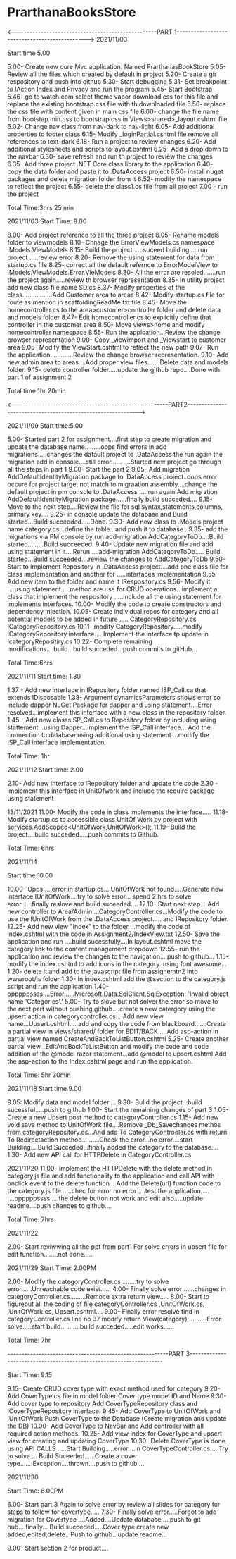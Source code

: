 # PrarthanaBooksStore
<--------------------------------------------------PART 1---------------------------------------------->
2021/11/03

Start time 5.00

5:00- Create new core Mvc application. Named PrarthanasBookStore 
5:05- Review all the files which created by default in project
5.20- Create a git respository and push into github
5.30- Start debugging
5.31- Set breakpoint to IAction Index and Privacy and run the program
5.45- Start Bootstrap
5.46- go to watch.com select theme vapor download css for this file and replace the existing bootstrap.css file with th downloaded file
5.56- replace the css file with content given in main css file
6.00- change the file name from bootstap.min.css to bootstrap.css in Views>shared>_layout.cshtml file
6.02- Change nav class from nav-dark to nav-light 
6.05- Add additional properties to footer class 
6.15- Modify _loginPartial.cshtml file remove all references to text-dark
6.18- Run a project to review changes
6.20- Add additional stylesheets and scripts to layout.cshtml
6.25- Add a  drop down to the navbar
6.30- save refresh and run th project to review the changes
6.35- Add three project .NET Core class library to the application
6.40- copy the data folder and paste it to .DataAccess project
6.50- install nuget packages and delete migration folder from it 
6.52- modify the namespace to reflect the project
6.55- delete the class1.cs file from all project
7.00 - run the project

Total Time:3hrs 25 min

2021/11/03
Start Time: 8.00

8.00- Add project reference to all the three project
8.05- Rename models folder to viewmodels
8.10- Chnage the ErrorViewModels.cs namespace .Models.ViewModels
8.15- Build the project......suceed building.....run project .....review error
8.20- Remove the using statement for data from startup.cs file
8.25- correct all the default refernce to ErrorModelView to .Models.ViewModels.Error.VieModels
8.30-  All the error are resoled.......run the project again.....review th browser representation
8.35- In utility project add new class file name SD.cs
8.37- Modify properties of the class.................Add Customer area to areas 
8.42- Modify startup.cs file  for route as mention in scaffoldingReadMe.txt file
8.45- Move the homecontroller.cs to the area>customer>controller folder and delete data and models folder
8.47- Edit homecontroller.cs to explicitly define that controller in the customer area
8.50- Move views>home and modify homecontroller namespace
8.55- Run the applcation...Review the change browser representation
9.00- Copy _viewimport and _Viewstart to customer area
9.05- Modify the ViewStart.cshtml to reflect the new path
9.07- Run the application.............Review the change browser representation.
9.10- Add new admin area to areas....Add proper view files.......Delete data and models folder.
9.15- delete controller folder.....update the github repo....Done with part 1 of assignment 2

Total time:1hr 20min

<------------------------------------------------------PART2------------------------------------------------------------>

2021/11/09
Start time:5.00

5.00- Started part 2 for assignment....first step to create migration and update the database name..
	......oops find errors in add migrations.....changes the dafault project to .DataAccess the run again the migration add in console....still error......
	....Started new project go through all the steps in part 1
9.00- Start the part 2 
9.05- Add migration AddDefaultIdentityMigration package to .DataAccess project..oops error occure for project target not match to migraation assembly....change the 
	default project in  pm console to .DataAccess .....run again Add migration AddDefaultIdentityMigration package......finally build succeded....
9.15- Move to the next step....Review the file for sql syntax,statements,columns, primary key....
9.25- in console update the database and Build started...Build succeeded.....Done.
9.30- Add new class to .Models project name category.cs...define the table...and push it to database..
9.35- add the migrations via PM console by run  add-migration AddCategoryToDb....Build started...
		.....Build succeeded.
9.40- Update new migration file and add using statement in it....Rerun ....add-migration AddCategoryToDb.....
		Build started...Build succeeded....review the changes to AddCategoryToDb
9.50- Start to implement Repository in .DataAccess project....add one class file for class implementation and another for
	.....interfaces implementation
9.55- Add new item to the folder and name it IRespository.cs
9.56- Modify it ....using statement.....method are use for CRUD operations...implement a class that implement the respository
		.....include all the using statement for implements interfaces.
10.00- Modify the code to create constructors and dependency injection.
10.05- Create individual repos for category and all potential models to be added in future .....
		CategoryRepository.cs
		ICategoryRepository.cs
10.11- modify CategoryRepository.....modify ICategoryRepository interface....
		Implement the interface tp update in IcategoryRepositiry.cs
10.22- Complete remaining modifications....build...build succeded...push commits to gitHub...

Total Time:6hrs

2021/11/11
Start time: 1.30

1.37 - Add new interface in IRepository folder named ISP_Call.ca that extends IDisposable
1.38- Argument dynamicsParameters shows error so include dapper NuGet Package for dapper and using statement....Error resolved...implement this interface with 
		a new class in the repository folder.
1.45 - Add new classs SP_Call.cs to Repository folder by including using stattement...using Dapper...implement the ISP_Call interface...
	Add the connection to database using additional using statement ...modify the ISP_Call interface implementation.

Total Time: 1hr


2021/11/12 
Start time: 2.00

2.10- Add new interface to IRepository folder and update the code 
2.30 - implement this interface in UnitOfwork and include the require package using statement

13/11/2021
11.00- Modify the code in class implements the interface.....
11.18- Modify startup.cs to accessible class UnitOf Work by project with  services.AddScoped<UnitOfWork,UnitOfWork>();
11.19- Build the project....build succeded.....push commits to Github.

Total Time: 6hrs

2021/11/14

Start time:10.00

10.00- Opps.....error in startup.cs....UnitOfWork not found.....Generate new interface IUnitOfWork....try to solve error...
		spend 2 hrs to solve error......finally reslove and build suceeded....
12.10- Start next step....Add new controller to Area/Admin....CategoryController.cs...Modify the code to use the IUnitOfWork from the .DataAccess project..... 
		and IRepository folder.
12.25- Add new view "Index" to the folder ...modify the code of index.cshtml with the code in Assignment2/IndexView.txt
12.50- Save the application and run ....build sucessfully....In layout.cshtml move the category link to the content management dropdown
12.55- run the application and review the changes to the navigation....push to github...
1.15- modify the index.cshtml to add icons in the category..using font awesome...
1.20- delete it and add to the javascript file from assignemtn2 into wwwroot/js folder 
1.30- In index.cshtml add the @section to the category.js script and run the application
1.40-opppppssss....Error......Microsoft.Data.SqlClient.SqlException: 'Invalid object name 'Categories'.'
5.00- Try to slove but not solver the error so move to the next part without pushing github....create a new catergory using the upsert action 
		in categorycontroller.cs....Add new view name...Upsert.cshtml.....add and copy the code from blackboard.......Create a partial view in views/shared/ folder 
		for EDIT/BACK.....Add asp-action in partial view named CreateAndBackToListButton.cshtml
5.25- Create another partial view _EditAndBackToListButton and modify the code and code addition of the @model razor statement...add @model to upsert.cshtml
	Add the asp-action to the Index.cshtml page and run the application.


Total Time: 5hr 30min

2021/11/18
Start time 9.00

9.05: Modify data and model folder....
9.30- Bulid the project...build sucessful.....push to github
1.00- Start the remaining changes of part 3 
1.05- Create a new Upsert post method to categoryController.cs
1.15- Add new void save method to UnitOfWork file....Remove _Db_Savechanges methos from categoryRepository.cs...And add To CategoryControoler.cs with return To Redirectaction method...
		......Check the error...no error....start Building....Build Succeded...finally added the category to the database....
1.30- Add new API  call for HTTPDelete in CategoryController.cs

2021/11/20
11.00- implement the HTTPDelete with the delete method in category.js file and add functionality to the application and call API with onclick event to the delete function ..
		Add the Delete(url) function code to the category.js file .....chec for error no error ....test the application.....
		....opppppssss.....the delete button not work and edit also.....update readme....push changes to github....

Total Time: 7hrs

2021/11/22

2.00- Start reviwwing all the ppt from part1 For solve errors in upsert file for edit function........not done.....

2021/11/29
Start Time: 2.00PM

2.00- Modify the categoryController.cs ........try to solve error......Unreachable code exist......
4.00- Finally solve error ......changes in categoryController.cs.........Remoce extra return view.....
8.00- Start to figureout all the coding of file categoryController.cs ,UnitOfWork.cs, IUnitOfWork.cs, Upsert.cshtml....
9.00- Finally error resolve find in categoryController.cs line no 37 modify  return View(category);..........Error solve.....start build... ..
		....build succeded.....edit works......

Total Time: 7hr

---------------------------------------------------------PART 3--------------------------------------------------------------------

Start Time: 9.15

9.15- Create CRUD cover type with exact method used for category
9.20- Add CoverType.cs file in model folder Cover type model ID and Name
9.30- Add cover type to repository Add CoverTypeRepository class and ICoverTypeRepository interface.
9.45- Add CoverType to UnitOfWork and IUnitOfWork Push CoverType to the Database (Create migration and update the DB)
10.00- Add CoverType to NavBar and Add controller with all required action methods.
10.25- Add view Index for CoverType and upsert view for creating and updating CoverType
10.30- Delete CoverType is done using API CALLS .....Start Building.....error....in CoverTypeController.cs.....Try to solve....
		Build Suceeded......Create a cover type.......Exception....thrown....push to github....

2021/11/30

Start Time: 6.00PM

6.00- Start part 3 Again to solve error by review all slides for category for steps to follow for covertype.....
7.30- Finally solve error.....Forgot to add migration for Covertype ....Added....Update database ....push to git hub....finally...
		Build succeded.....Cover type create new added,edited,delete...Push to github...update readme...

9.00- Start section 2 for product....
